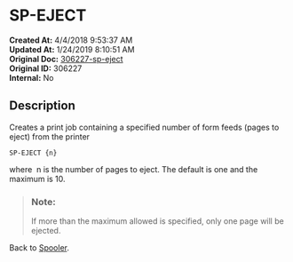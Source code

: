 # SP-EJECT

**Created At:** 4/4/2018 9:53:37 AM  
**Updated At:** 1/24/2019 8:10:51 AM  
**Original Doc:** [306227-sp-eject](https://docs.jbase.com/44205-spooler/306227-sp-eject)  
**Original ID:** 306227  
**Internal:** No  


## Description 

Creates a print job containing a specified number of form feeds (pages to eject) from the printer

```
SP-EJECT {n}
```

where  n is the number of pages to eject. The default is one and the maximum is 10.




> ### Note: 
> 
> If more than the maximum allowed is specified, only one page will be ejected.




Back to [Spooler](./../jbase-spooler).


